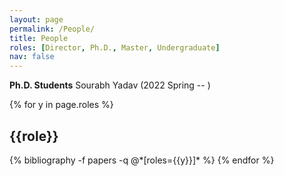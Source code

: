 ```yaml
---
layout: page
permalink: /People/
title: People
roles: [Director, Ph.D., Master, Undergraduate]
nav: false
---
```


**Ph.D. Students**
Sourabh Yadav (2022 Spring -- ) 

<div class="people">

{% for y in page.roles %}
  <h2 class="roles">{{role}}</h2>
  {% bibliography -f papers -q @*[roles={{y}}]* %}
{% endfor %}

</div>


